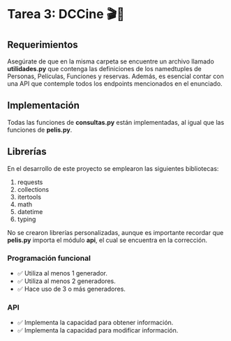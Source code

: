 # Tarea 3: DCCine 🎬🎥

## Requerimientos
Asegúrate de que en la misma carpeta se encuentre un archivo llamado **utilidades.py** que contenga las definiciones de los namedtuples de Personas, Películas, Funciones y reservas. Además, es esencial contar con una API que contemple todos los endpoints mencionados en el enunciado.

## Implementación
Todas las funciones de **consultas.py** están implementadas, al igual que las funciones de **pelis.py**.

## Librerías
En el desarrollo de este proyecto se emplearon las siguientes bibliotecas:
1. requests
2. collections
3. itertools
4. math
5. datetime
6. typing 

No se crearon librerías personalizadas, aunque es importante recordar que **pelis.py** importa el módulo **api**, el cual se encuentra en la corrección.

### Programación funcional
- ✅ Utiliza al menos 1 generador.
- ✅ Utiliza al menos 2 generadores.
- ✅ Hace uso de 3 o más generadores.

### API
- ✅ Implementa la capacidad para obtener información.
- ✅ Implementa la capacidad para modificar información.